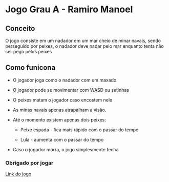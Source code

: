 # Jogo Grau A - Ramiro Manoel

## Conceito

O jogo consiste em um nadador em um mar cheio de minar navais, sendo perseguido por peixes, o nadador deve nadar pelo mar enquanto tenta não ser pego pelos peixes

## Como funicona

* O jogador joga como o nadador com um maxado

* O jogador pode se movimentar com WASD ou setinhas

* O peixes matam o jogador caso encostem nele

* As minas navais apenas atrapalham a visão.

* Até o momento existem apenas dois peixes:

    * Peixe espada - fica mais rápido com o passar do tempo

    * Lula - aumenta com o passar do tempo

* Caso o jogador morra, o jogo simplesmente fecha

### Obrigado por jogar

[Link do jogo](Main.cpp)